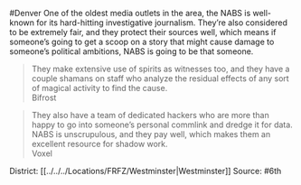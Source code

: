 #Denver 
One of the oldest media outlets in the area, the NABS is well-known for its hard-hitting investigative journalism. They’re also considered to be extremely fair, and they protect their sources well, which means if someone’s going to get a scoop on a story that might cause damage to someone’s political ambitions, NABS is going to be that someone.  

> They make extensive use of spirits as witnesses too, and they have a couple shamans on staff who analyze the residual effects of any sort of magical activity to find the cause.  
> Bifrost  

> They also have a team of dedicated hackers who are more than happy to go into someone’s personal commlink and dredge it for data. NABS is unscrupulous, and they pay well, which makes them an excellent resource for shadow work.  
> Voxel

District: [[../../../Locations/FRFZ/Westminster|Westminster]]
Source: #6th